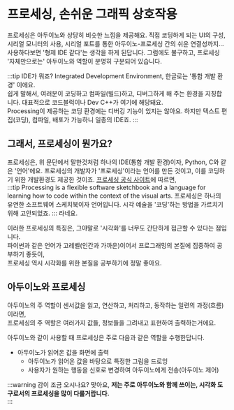 # 프로세싱, 손쉬운 그래픽 상호작용
프로세싱은 아두이노와 상당히 비슷한 느낌을 제공해요. 직접 코딩하게 되는 UI의 구성, 시리얼 모니터의 사용, 시리얼 포트를 통한 아두이노-프로세싱 간의 쉬운 연결성까지... 사용하다보면 '형제 IDE 같다'는 생각을 하게 된답니다. 그럼에도 불구하고, 프로세싱 '자체만으로는' 아두이노와 역할이 분명히 구분되어 있습니다.  

:::tip IDE가 뭐죠?
Integrated Development Environment, 한글로는 '통합 개발 환경' 이에요.  
쉽게 말해서, 여러분이 코딩하고 컴파일(빌드)하고, 디버그하게 해 주는 환경을 지칭합니다. 대표적으로 코드블럭이나 Dev C++가 여기에 해당돼요.  
Processing이 제공하는 코딩 환경에는 디버깅 기능이 있지는 않아요. 하지만 텍스트 편집(코딩), 컴파일, 배포가 가능하니 일종의 IDE죠.
:::

## 그래서, 프로세싱이 뭔가요?
프로세싱은, 위 문단에서 말한것처럼 하나의 IDE(통합 개발 환경)이자, Python, C와 같은 '언어'에요. 프로세싱의 개발자가 '프로세싱'이라는 언어를 만든 것이고, 이를 코딩하기 위한 개발환경도 제공한 것이죠. [프로세싱 공식 사이트](https://processing.org/)에 따르면,  
:::tip Processing is a flexible software sketchbook and a language for learning how to code within the context of the visual arts.
프로세싱은 하나의 유연한 소프트웨어 스케치북이자 언어입니다. 시각 예술을 '코딩'하는 방법을 가르치기 위해 고안되었죠.
:::
라네요.  
  
이러한 프로세싱의 특징은, 그야말로 '시각화'를 너무도 간단하게 접근할 수 있다는 점입니다.  
파이썬과 같은 언어가 고레벨(인간과 가까운)이어서 프로그래밍의 본질에 집중하여 공부하기 좋듯이,  
프로세싱 역시 시각화를 위한 본질을 공부하기에 정말 좋아요.
  
## 아두이노와 프로세싱
아두이노의 주 역할이 센서값을 읽고, 연산하고, 처리하고, 동작하는 일련의 과정(흐름)이라면,  
프로세싱의 주 역할은 여러가지 값들, 정보들을 그려내고 표현하여 출력하는거에요.  
  
아두이노와 같이 사용할 때 프로세싱은 주로 다음과 같은 역할을 수행한답니다.  
- 아두이노가 읽어온 값을 화면에 출력
  - 아두이노가 읽어온 값을 바탕으로 특정한 그림을 드로잉
  - 사용자가 원하는 행동을 신호로 변경하여 아두이노에게 전송(아두이노 제어)
  
:::warning 감이 조금 오시나요? 
맞아요, **저는 주로 아두이노와 함께 쓰이는, 시각화 도구로서의 프로세싱을 많이 다룰거랍니다.**  
:::